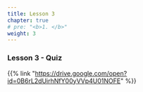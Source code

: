 ```yaml
---
title: Lesson 3   
chapter: true
# pre: "<b>1. </b>"
weight: 3
---
```


### Lesson 3 - Quiz

{{% link "https://drive.google.com/open?id=0B6rL2dUirhNfY00yVVp4U01NOFE" %}}
